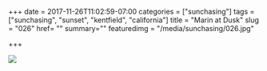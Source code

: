 +++
date = 2017-11-26T11:02:59-07:00
categories = ["sunchasing"]
tags = ["sunchasing", "sunset", "kentfield", "california"]
title = "Marin at Dusk"
slug = "026"
href= ""
summary=""
featuredimg = "/media/sunchasing/026.jpg"

+++

<img src="/media/sunchasing/026.jpg" />